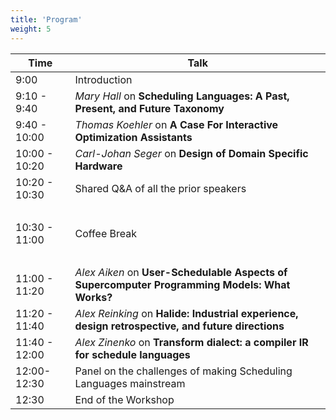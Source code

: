 ```yaml
---
title: 'Program'
weight: 5
---
```


<table>
  <thead>
    <tr>
      <th>Time</th>
      <th>Talk</th>
    </tr>
  </thead>
  <tbody>
    <tr>
      <td>9:00</td>
      <td>Introduction</td>
    </tr>
    <tr>
      <td>9:10 - 9:40</td>
      <td><em>Mary Hall</em> on <strong>Scheduling Languages: A Past, Present, and Future Taxonomy</strong></td>
    </tr>
    <tr>
      <td>9:40 - 10:00</td>
      <td><em>Thomas Koehler</em> on <strong>A Case For Interactive Optimization Assistants</strong></td>
    </tr>
    <tr>
      <td>10:00 - 10:20</td>
      <td><em>Carl-Johan Seger</em> on <strong>Design of Domain Specific Hardware</strong></td>
    </tr>
    <tr>
      <td>10:20 - 10:30</td>
      <td>Shared Q&A of all the prior speakers</td>
    </tr>
    <tr><td><br/></td></tr>
    <tr>
      <td>10:30 - 11:00</td>
      <td>Coffee Break</td>
    </tr>
    <tr><td><br/></td></tr>
    <tr>
      <td>11:00 - 11:20</td>
      <td><em>Alex Aiken</em> on <strong>User-Schedulable Aspects of Supercomputer Programming Models: What Works?</strong></td>
    </tr>
    <tr>
      <td>11:20 - 11:40</td>
      <td><em>Alex Reinking</em> on <strong>Halide: Industrial experience, design retrospective, and future directions</strong></td>
    </tr>
    <tr>
      <td>11:40 - 12:00</td>
      <td><em>Alex Zinenko</em> on <strong>Transform dialect: a compiler IR for schedule languages</strong></td>
    </tr>
    <tr>
      <td>12:00-12:30</td>
      <td>Panel on the challenges of making Scheduling Languages mainstream</td>
    </tr>
    <tr>
      <td>12:30</td>
      <td>End of the Workshop</td>
    </tr>
  </tbody>
</table>
